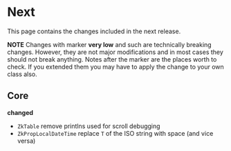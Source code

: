 # Next

This page contains the changes included in the next release.

**NOTE** Changes with marker **very low** and such are technically breaking changes. However, they are
not major modifications and in most cases they should not break anything. Notes after the marker
are the places worth to check. If you extended them you may have to apply the change to your own class also.

## Core

**changed**

- `ZkTable` remove printlns used for scroll debugging
- `ZkPropLocalDateTime` replace `T` of the ISO string with space (and vice versa)